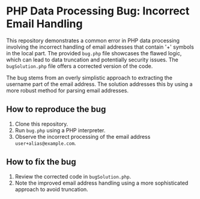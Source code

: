 # PHP Data Processing Bug: Incorrect Email Handling
This repository demonstrates a common error in PHP data processing involving the incorrect handling of email addresses that contain '+' symbols in the local part.  The provided `bug.php` file showcases the flawed logic, which can lead to data truncation and potentially security issues.  The `bugSolution.php` file offers a corrected version of the code.

The bug stems from an overly simplistic approach to extracting the username part of the email address.  The solution addresses this by using a more robust method for parsing email addresses.

## How to reproduce the bug
1. Clone this repository.
2. Run `bug.php` using a PHP interpreter.
3. Observe the incorrect processing of the email address `user+alias@example.com`.

## How to fix the bug
1. Review the corrected code in `bugSolution.php`.
2. Note the improved email address handling using a more sophisticated approach to avoid truncation.